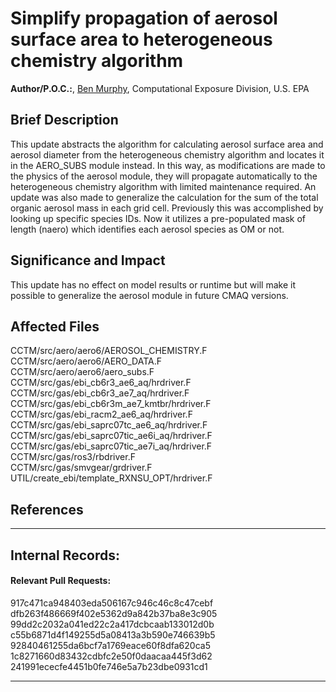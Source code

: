 # Simplify propagation of aerosol surface area to heterogeneous chemistry algorithm

**Author/P.O.C.:**, [Ben Murphy](mailto:murphy.ben@epa.gov), Computational Exposure Division, U.S. EPA

## Brief Description
This update abstracts the algorithm for calculating aerosol surface area and aerosol diameter from the heterogeneous chemistry algorithm and locates it in the AERO_SUBS module instead. In this way, as modifications are made to the physics of the aerosol module, they will propagate automatically to the heterogeneous chemistry algorithm with limited maintenance required. An update was also made to generalize the calculation for the sum of the total organic aerosol mass in each grid cell. Previously this was accomplished by looking up specific species IDs. Now it utilizes a pre-populated mask of length (naero) which identifies each aerosol species as OM or not. 


## Significance and Impact
This update has no effect on model results or runtime but will make it possible to generalize the aerosol module in future CMAQ versions.

## Affected Files
CCTM/src/aero/aero6/AEROSOL_CHEMISTRY.F  
CCTM/src/aero/aero6/AERO_DATA.F  
CCTM/src/aero/aero6/aero_subs.F  
CCTM/src/gas/ebi_cb6r3_ae6_aq/hrdriver.F  
CCTM/src/gas/ebi_cb6r3_ae7_aq/hrdriver.F  
CCTM/src/gas/ebi_cb6r3m_ae7_kmtbr/hrdriver.F  
CCTM/src/gas/ebi_racm2_ae6_aq/hrdriver.F  
CCTM/src/gas/ebi_saprc07tc_ae6_aq/hrdriver.F  
CCTM/src/gas/ebi_saprc07tic_ae6i_aq/hrdriver.F  
CCTM/src/gas/ebi_saprc07tic_ae7i_aq/hrdriver.F  
CCTM/src/gas/ros3/rbdriver.F  
CCTM/src/gas/smvgear/grdriver.F  
UTIL/create_ebi/template_RXNSU_OPT/hrdriver.F  


## References

-----
## Internal Records:
#### Relevant Pull Requests:
917c471ca948403eda506167c946c46c8c47cebf  
dfb263f486669f402e5362d9a842b37ba8e3c905  
99dd2c2032a041ed22c2a417dcbcaab133012d0b  
c55b6871d4f149255d5a08413a3b590e746639b5  
92840461255da6bcf7a1769eace60f8dfa620ca5  
1c8271660d83432cdbfc2e50f0daacaa445f3d62        
241991ececfe4451b0fe746e5a7b23dbe0931cd1  



-----

